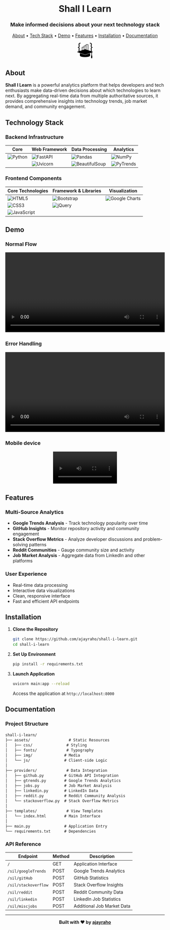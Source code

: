 <div align="center">

# Shall I Learn

### Make informed decisions about your next technology stack

[About](#about) • [Tech Stack](#technology-stack) • [Demo](#demo) • [Features](#features) • [Installation](#installation) • [Documentation](#documentation)


<img src="assets/img/sillogo.png" alt="Shall I Learn Logo" width="50"/>

</div>

## About

**Shall I Learn** is a powerful analytics platform that helps developers and tech enthusiasts make data-driven decisions about which technologies to learn next. By aggregating real-time data from multiple authoritative sources, it provides comprehensive insights into technology trends, job market demand, and community engagement.


## Technology Stack

### Backend Infrastructure
| Core | Web Framework | Data Processing | Analytics |
|------|--------------|-----------------|-----------|
| ![Python](https://img.shields.io/badge/Python-3.9+-blue?style=flat-square&logo=python) | ![FastAPI](https://img.shields.io/badge/FastAPI-modern-009688?style=flat-square&logo=fastapi) | ![Pandas](https://img.shields.io/badge/Pandas-data--frames-150458?style=flat-square&logo=pandas) | ![NumPy](https://img.shields.io/badge/NumPy-arrays-013243?style=flat-square&logo=numpy) |
| | ![Uvicorn](https://img.shields.io/badge/Uvicorn-ASGI-2C3E50?style=flat-square) | ![BeautifulSoup](https://img.shields.io/badge/BeautifulSoup4-scraping-43B02A?style=flat-square) | ![PyTrends](https://img.shields.io/badge/PyTrends-analytics-4285F4?style=flat-square) |

### Frontend Components
| Core Technologies | Framework & Libraries | Visualization |
|------------------|----------------------|---------------|
| ![HTML5](https://img.shields.io/badge/HTML5-markup-E34F26?style=flat-square&logo=html5) | ![Bootstrap](https://img.shields.io/badge/Bootstrap-UI--Framework-7952B3?style=flat-square&logo=bootstrap) | ![Google Charts](https://img.shields.io/badge/Google%20Charts-visualization-4285F4?style=flat-square&logo=google) |
| ![CSS3](https://img.shields.io/badge/CSS3-styling-1572B6?style=flat-square&logo=css3) | ![jQuery](https://img.shields.io/badge/jQuery-DOM--manipulation-0769AD?style=flat-square&logo=jquery) | |
| ![JavaScript](https://img.shields.io/badge/JavaScript-ES6-F7DF1E?style=flat-square&logo=javascript) | | |


## Demo

### Normal Flow
<div align="center">
  <video width="100%" controls>
    <source src="assets/readme/demo_lg.mp4" type="video/mp4">
    Your browser does not support the video tag.
  </video>
</div>

### Error Handling
<div align="center">
  <video width="100%" controls>
    <source src="assets/readme/demoerr_lg.mp4" type="video/mp4">
    Your browser does not support the video tag.
  </video>
</div>


### Mobile device
<div align="center">
  <video width="40%" controls>
    <source src="assets/readme/demo_sm.mp4" type="video/mp4">
    Your browser does not support the video tag.
  </video>
</div>


## Features

### Multi-Source Analytics
- **Google Trends Analysis** - Track technology popularity over time
- **GitHub Insights** - Monitor repository activity and community engagement
- **Stack Overflow Metrics** - Analyze developer discussions and problem-solving patterns
- **Reddit Communities** - Gauge community size and activity
- **Job Market Analysis** - Aggregate data from LinkedIn and other platforms

### User Experience
- Real-time data processing
- Interactive data visualizations
- Clean, responsive interface
- Fast and efficient API endpoints

## Installation

1. **Clone the Repository**
   ```bash
   git clone https://github.com/ajayraho/shall-i-learn.git
   cd shall-i-learn
   ```

2. **Set Up Environment**
   ```bash
   pip install -r requirements.txt
   ```

3. **Launch Application**
   ```bash
   uvicorn main:app --reload
   ```

   Access the application at `http://localhost:8000`

## Documentation

### Project Structure
```
shall-i-learn/
├── assets/                 # Static Resources
│   ├── css/               # Styling
│   ├── fonts/             # Typography
│   ├── img/              # Media
│   └── js/               # Client-side Logic
│
├── providers/             # Data Integration
│   ├── github.py         # GitHub API Integration
│   ├── gtrends.py        # Google Trends Analytics
│   ├── jobs.py           # Job Market Analysis
│   ├── linkedin.py       # LinkedIn Data
│   ├── reddit.py         # Reddit Community Analysis
│   └── stackoverflow.py  # Stack Overflow Metrics
│
├── templates/             # View Templates
│   └── index.html        # Main Interface
│
├── main.py               # Application Entry
└── requirements.txt      # Dependencies
```

### API Reference

| Endpoint | Method | Description |
|----------|--------|-------------|
| `/` | GET | Application Interface |
| `/sil/googleTrends` | POST | Google Trends Analytics |
| `/sil/gitHub` | POST | GitHub Statistics |
| `/sil/stackoverflow` | POST | Stack Overflow Insights |
| `/sil/reddit` | POST | Reddit Community Data |
| `/sil/linkedin` | POST | LinkedIn Job Statistics |
| `/sil/miscjobs` | POST | Additional Job Market Data |

---

<div align="center">

**Built with ❤️ by [ajayraho](https://github.com/ajayraho)**

</div>
